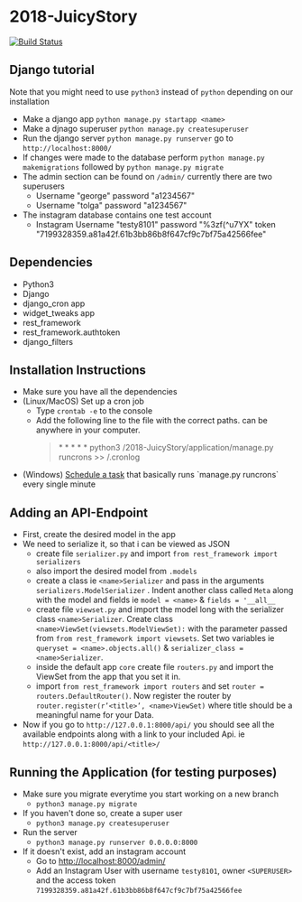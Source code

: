 # 2018-JuicyStory
[![Build Status](https://travis-ci.org/RUGSoftEng/2018-JuicyStory.svg?branch=v0.5)](https://travis-ci.org/RUGSoftEng/2018-JuicyStory)

## Django tutorial
Note that you might need to use `python3` instead of `python` depending on our installation
* Make a django app `python manage.py startapp <name>`
* Make a djnago superuser `python manage.py createsuperuser`
* Run the django server `python manage.py runserver` go to `http://localhost:8000/`
* If changes were made to the database perform `python manage.py makemigrations` followed by `python manage.py migrate`
* The admin section can be found on `/admin/` currently there are two superusers
  * Username "george" password "a1234567"
  * Username "tolga" password "a1234567"
* The instagram database contains one test account 
  * Instagram Username "testy8101" password "%3zf(^u7YX" token "7199328359.a81a42f.61b3bb86b8f647cf9c7bf75a42566fee"

## Dependencies
* Python3
* Django
* django_cron app
* widget_tweaks app
* rest_framework
* rest_framework.authtoken
* django_filters

## Installation Instructions
* Make sure you have all the dependencies
* (Linux/MacOS) Set up a cron job
  * Type `crontab -e` to the console
  * Add the following line to the file with the correct paths. <ANY PATH> can be anywhere in your computer.
    > \* * * * * python3 <PROJECT PATH>/2018-JuicyStory/application/manage.py runcrons >> <ANY PATH>/.cronlog
* (Windows) [Schedule a task](https://docs.microsoft.com/en-us/previous-versions/windows/it-pro/windows-server-2008-R2-and-2008/cc748993(v=ws.11)) that basically runs `manage.py runcrons` every single minute

## Adding an API-Endpoint
* First, create the desired model in the app
* We need to serialize it, so that i can be viewed as JSON
	* create file `serializer.py` and import `from rest_framework import serializers`
	* also import the desired model from `.models`
	* create a class ie `<name>Serializer` and pass in the arguments `serializers.ModelSerializer` . Indent another class called `Meta` along with the model and fields ie 	`model = <name>` & `fields = '__all__`
	* create file `viewset.py` and import the model long with the serializer class `<name>Serializer`. Create class `<name>ViewSet(viewsets.ModelViewSet):` with the parameter passed from `from rest_framework import viewsets`. Set two variables ie `queryset = <name>.objects.all()` & `serializer_class = <name>Serializer`.
	* inside the default app `core` create file `routers.py` and import the ViewSet from the app that you set it in.
	* import `from rest_framework import routers` and set `router = routers.DefaultRouter()`. Now register the router by `router.register(r’<title>’, <name>ViewSet)` where title should be a meaningful name for your Data.
* Now if you go to `http://127.0.0.1:8000/api/` you should see all the available endpoints along with a link to your included Api. ie `http://127.0.0.1:8000/api/<title>/`

## Running the Application (for testing purposes)
* Make sure you migrate everytime you start working on a new branch
  * `python3 manage.py migrate`
* If you haven't done so, create a super user
  * `python3 manage.py createsuperuser`
* Run the server
  * `python3 manage.py runserver 0.0.0.0:8000`
* If it doesn't exist, add an instagram account 
  * Go to [http://localhost:8000/admin/](http://localhost:8000/admin/)
  * Add an Instagram User with username `testy8101`, owner `<SUPERUSER>` and the access token `7199328359.a81a42f.61b3bb86b8f647cf9c7bf75a42566fee`

